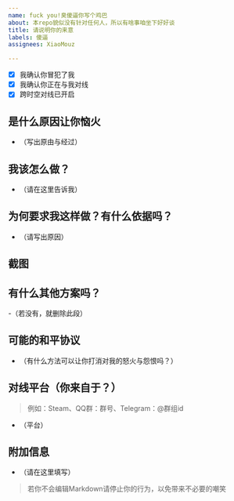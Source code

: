 ```yaml
---
name: fuck you!臭傻逼你写个鸡巴
about: 本repo貌似没有针对任何人，所以有啥事咱坐下好好谈
title: 请说明你的来意
labels: 傻逼
assignees: XiaoMouz

---
```


- [x] 我确认你冒犯了我
- [x] 我确认你正在与我对线
- [x] 跨时空对线已开启

## 是什么原因让你恼火
- （写出原由与经过）

## 我该怎么做？
- （请在这里告诉我）

## 为何要求我这样做？有什么依据吗？
- （请写出原因）

## 截图
<!-- ![截图说明](图片链接) -->

## 有什么其他方案吗？
-（若没有，就删除此段）

## 可能的和平协议
- （有什么方法可以让你打消对我的怒火与怨恨吗？）

## 对线平台（你来自于？）
> 例如：Steam、QQ群：群号、Telegram：@群组id
- （平台）

## 附加信息
- （请在这里填写）

> 若你不会编辑Markdown请停止你的行为，以免带来不必要的嘲笑

